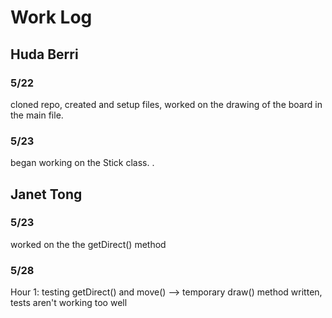 # Work Log

## Huda Berri

### 5/22

cloned repo, created and setup files, worked on the drawing of the board in the main file.

### 5/23

began working on the Stick class. .


## Janet Tong

### 5/23 

worked on the the getDirect() method

### 5/28

Hour 1: testing getDirect() and move() --> temporary draw() method 
written, tests aren't working too well 


